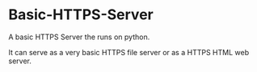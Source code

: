# Basic-HTTPS-Server
A basic HTTPS Server the runs on python. 

It can serve as a very basic HTTPS file server or as a HTTPS HTML web server.

